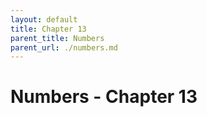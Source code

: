 ```yaml
---
layout: default
title: Chapter 13
parent_title: Numbers
parent_url: ./numbers.md
---
```


# Numbers - Chapter 13
